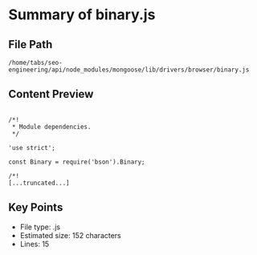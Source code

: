 # Summary of binary.js
  
## File Path
`/home/tabs/seo-engineering/api/node_modules/mongoose/lib/drivers/browser/binary.js`

## Content Preview
```

/*!
 * Module dependencies.
 */

'use strict';

const Binary = require('bson').Binary;

/*!
[...truncated...]
```

## Key Points
- File type: .js
- Estimated size: 152 characters
- Lines: 15
